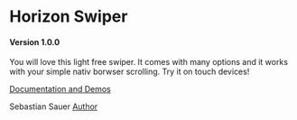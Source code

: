 # Horizon Swiper
#### Version 1.0.0

You will love this light free swiper.
It comes with many options and it works with your simple nativ borwser scrolling.
Try it on touch devices!

[Documentation and Demos](http://horizon-swiper.sebsauer.de)

Sebastian Sauer [Author](http://www.sebsauer.de)
